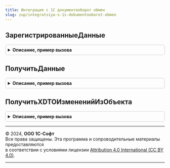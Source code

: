 ```yaml
---
title: Интеграция с 1С документооборот обмен
slug: zup/integratsiya-s-1s-dokumentooborot-obmen
---
```



## ЗарегистрированныеДанные
<details style="margin: 1em 0; padding: 0.5em; border: 1px solid #ccc; border-radius: 6px;">

<summary style="font-weight: bold; cursor: pointer;">Описание, пример вызова</summary>

```bsl

// Возвращает измененные объекты, интегрированные с 1С:Документооборотом, и готовые к выгрузке.
//
// Параметры:
//   Прокси - WSПрокси - объект для подключения к web-сервисам Документооборота.
//   УзелОбмена - ПланОбменаСсылка.ИнтеграцияС1СДокументооборотомПереопределяемый - узел, по которому нужно
//     получить изменения.
//   ОбъектыКУдалениюИзРегистрацииИзменений - Массив из ЛюбаяСсылка - неявно возвращаемое значение,
//     содержит ссылки на объекты, не требующие выгрузки, и на успешно отправленные объекты.
//
// Возвращаемое значение:
//   Массив из Структура:
//     * Объект - ЛюбаяСсылка
//     * ТипОбъектаДО - Строка
//     * ИдентификаторОбъектаДО - Строка
//     * ПравилоЗаполнения - СправочникСсылка.ПравилаИнтеграцииС1СДокументооборотом
//
Функция ЗарегистрированныеДанные(Прокси, УзелОбмена, ОбъектыКУдалениюИзРегистрацииИзменений) Экспорт
```

Пример вызова
```bsl
Результат = ИнтеграцияС1СДокументооборотОбмен.ЗарегистрированныеДанные(Прокси, УзелОбмена, ОбъектыКУдалениюИзРегистрацииИзменений) 
```
</details>

## ПолучитьДанные
<details style="margin: 1em 0; padding: 0.5em; border: 1px solid #ccc; border-radius: 6px;">

<summary style="font-weight: bold; cursor: pointer;">Описание, пример вызова</summary>

```bsl

// Получает данные из Документооборота.
//
Процедура ПолучитьДанные() Экспорт
```

Пример вызова
```bsl
ИнтеграцияС1СДокументооборотОбмен.ПолучитьДанные() 
```
</details>

## ПолучитьXDTOИзмененийИзОбъекта
<details style="margin: 1em 0; padding: 0.5em; border: 1px solid #ccc; border-radius: 6px;">

<summary style="font-weight: bold; cursor: pointer;">Описание, пример вызова</summary>

```bsl

// Возвращает объект XDTO, содержащий обновляемые изменения объекта.
//
// Параметры:
//   Прокси - WSПрокси - объект для подключения к web-сервисам Документооборота.
//   ДанныеОбъекта - См. ИнтеграцияС1СДокументооборотОбмен.ЗарегистрированныеДанные
//   КонтрольОтправкиФайлов - см. ИнтеграцияС1СДокументооборотБазоваяФункциональность.КонтрольОтправкиФайлов
//
// Возвращаемое значение:
//   ОбъектXDTO
//
Функция ПолучитьXDTOИзмененийИзОбъекта(Прокси, ДанныеОбъекта, КонтрольОтправкиФайлов) Экспорт
```

Пример вызова
```bsl
Результат = ИнтеграцияС1СДокументооборотОбмен.ПолучитьXDTOИзмененийИзОбъекта(Прокси, ДанныеОбъекта, КонтрольОтправкиФайлов) 
```
</details>

---

© 2024, **ООО 1С-Софт**  
Все права защищены. Эта программа и сопроводительные материалы предоставляются  
в соответствии с условиями лицензии [Attribution 4.0 International (CC BY 4.0)](https://creativecommons.org/licenses/by/4.0/legalcode).

---
